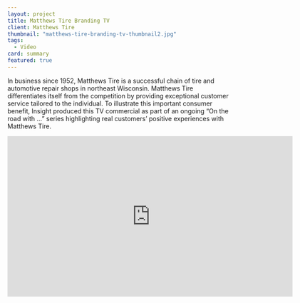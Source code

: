 ```yaml
---
layout: project
title: Matthews Tire Branding TV
client: Matthews Tire
thumbnail: "matthews-tire-branding-tv-thumbnail2.jpg"
tags:
  - Video
card: summary
featured: true
---
```


In business since 1952, Matthews Tire is a successful chain of tire and automotive repair shops in northeast Wisconsin. Matthews Tire differentiates itself from the competition by providing exceptional customer service tailored to the individual. To illustrate this important consumer benefit, Insight produced this TV commercial as part of an ongoing “On the road with …” series highlighting real customers’ positive experiences with Matthews Tire.

<iframe width="640" height="360" src="https://www.youtube.com/embed/NSaE0pMxMic" frameborder="0" allowfullscreen></iframe>
